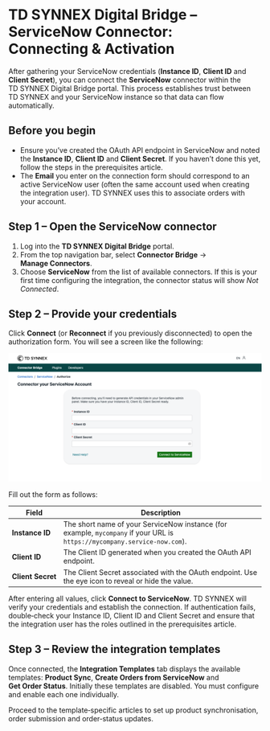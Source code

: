 # TD SYNNEX Digital Bridge – ServiceNow Connector: Connecting & Activation

After gathering your ServiceNow credentials (**Instance ID**, **Client ID** and **Client Secret**), you can connect the **ServiceNow** connector within the TD SYNNEX Digital Bridge portal.  This process establishes trust between TD SYNNEX and your ServiceNow instance so that data can flow automatically.

## Before you begin

* Ensure you’ve created the OAuth API endpoint in ServiceNow and noted the **Instance ID**, **Client ID** and **Client Secret**.  If you haven’t done this yet, follow the steps in the prerequisites article.
* The **Email** you enter on the connection form should correspond to an active ServiceNow user (often the same account used when creating the integration user).  TD SYNNEX uses this to associate orders with your account.

## Step 1 – Open the ServiceNow connector

1. Log into the **TD SYNNEX Digital Bridge** portal.
2. From the top navigation bar, select **Connector Bridge** → **Manage Connectors**.
3. Choose **ServiceNow** from the list of available connectors.  If this is your first time configuring the integration, the connector status will show *Not Connected*.

## Step 2 – Provide your credentials

Click **Connect** (or **Reconnect** if you previously disconnected) to open the authorization form.  You will see a screen like the following:

![Enter ServiceNow credentials](/public/assets/images/servicenow_connect_form.png)

Fill out the form as follows:

| Field | Description |
|------|-------------|
| **Instance ID** | The short name of your ServiceNow instance (for example, `mycompany` if your URL is `https://mycompany.service-now.com`). |
| **Client ID** | The Client ID generated when you created the OAuth API endpoint. |
| **Client Secret** | The Client Secret associated with the OAuth endpoint.  Use the eye icon to reveal or hide the value. |

After entering all values, click **Connect to ServiceNow**.  TD SYNNEX will verify your credentials and establish the connection.  If authentication fails, double‑check your Instance ID, Client ID and Client Secret and ensure that the integration user has the roles outlined in the prerequisites article.

## Step 3 – Review the integration templates

Once connected, the **Integration Templates** tab displays the available templates: **Product Sync**, **Create Orders from ServiceNow** and **Get Order Status**.  Initially these templates are disabled.  You must configure and enable each one individually.

Proceed to the template‑specific articles to set up product synchronisation, order submission and order‑status updates.